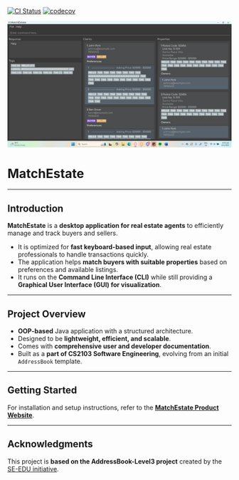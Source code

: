 [![CI Status](https://github.com/se-edu/addressbook-level3/workflows/Java%20CI/badge.svg)](https://github.com/se-edu/addressbook-level3/actions)
[![codecov](https://codecov.io/gh/AY2425S2-CS2103-F08-3/tp/graph/badge.svg?token=49RJKE7706)](https://codecov.io/gh/AY2425S2-CS2103-F08-3/tp)

![Ui](docs/images/Ui.png)
# **MatchEstate**

---

## **Introduction**
**MatchEstate** is a **desktop application for real estate agents** to efficiently manage and track buyers and sellers.
- It is optimized for **fast keyboard-based input**, allowing real estate professionals to handle transactions quickly.
- The application helps **match buyers with suitable properties** based on preferences and available listings.
- It runs on the **Command Line Interface (CLI)** while still providing a **Graphical User Interface (GUI) for visualization**.

---

## **Project Overview**
- **OOP-based** Java application with a structured architecture.
- Designed to be **lightweight, efficient, and scalable**.
- Comes with **comprehensive user and developer documentation**.
- Built as a **part of CS2103 Software Engineering**, evolving from an initial `AddressBook` template.

---

## **Getting Started**
For installation and setup instructions, refer to the **[MatchEstate Product Website](https://AY2425S2-CS2103-F08-3.github.io/tp/)**.

---

## **Acknowledgments**
This project is **based on the AddressBook-Level3 project** created by the [SE-EDU initiative](https://se-education.org).
